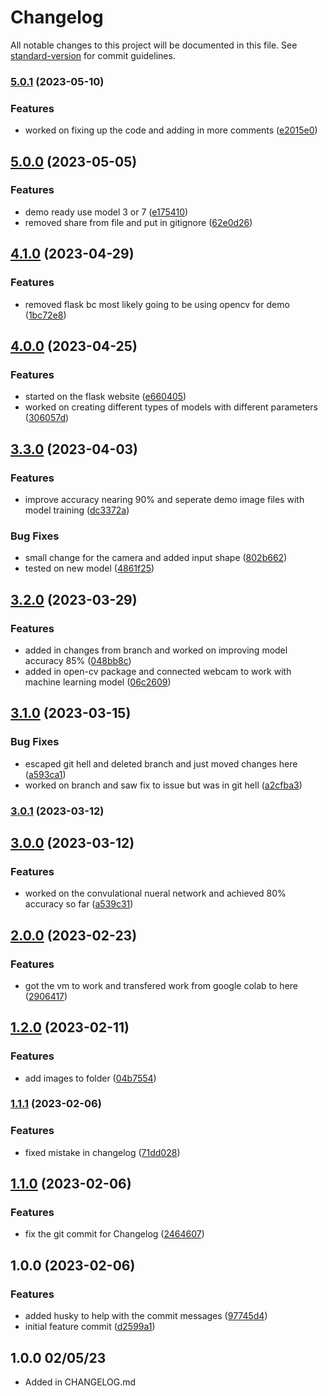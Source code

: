 # Changelog

All notable changes to this project will be documented in this file. See [standard-version](https://github.com/conventional-changelog/standard-version) for commit guidelines.

### [5.0.1](https://github.com/Haseebk0678/CISC-4900/compare/v5.0.0...v5.0.1) (2023-05-10)


### Features

* worked on fixing up the code and adding in more comments ([e2015e0](https://github.com/Haseebk0678/CISC-4900/commit/e2015e0e9b5fce868edfbc7b0626b1f33968c641))

## [5.0.0](https://github.com/Haseebk0678/CISC-4900/compare/v4.1.0...v5.0.0) (2023-05-05)


### Features

* demo ready use model 3 or 7 ([e175410](https://github.com/Haseebk0678/CISC-4900/commit/e175410002635210ae06644261d745ae671f6754))
* removed share from file and put in gitignore ([62e0d26](https://github.com/Haseebk0678/CISC-4900/commit/62e0d260c6e93ce7d45bd9971d7f355e3b676595))

## [4.1.0](https://github.com/Haseebk0678/CISC-4900/compare/v4.0.0...v4.1.0) (2023-04-29)


### Features

* removed flask bc most likely going to be using opencv for demo ([1bc72e8](https://github.com/Haseebk0678/CISC-4900/commit/1bc72e8af9ff2b16032a946369fc58fc0f950c07))

## [4.0.0](https://github.com/Haseebk0678/CISC-4900/compare/v3.3.0...v4.0.0) (2023-04-25)


### Features

* started on the flask website ([e660405](https://github.com/Haseebk0678/CISC-4900/commit/e660405a03c37878b3281fab2e3f89c4b1814d60))
* worked on creating different types of models with different parameters ([306057d](https://github.com/Haseebk0678/CISC-4900/commit/306057d5dafcdd94245b87593a895ee11a92bd3e))

## [3.3.0](https://github.com/Haseebk0678/CISC-4900/compare/v3.2.0...v3.3.0) (2023-04-03)


### Features

* improve accuracy nearing 90% and seperate demo image files with model training ([dc3372a](https://github.com/Haseebk0678/CISC-4900/commit/dc3372a35c7031159edc9931874a7a3a5a4f0b92))


### Bug Fixes

* small change for the camera and added input shape ([802b662](https://github.com/Haseebk0678/CISC-4900/commit/802b66227fe8a7e5468bb167551efc577dbc6164))
* tested on new model ([4861f25](https://github.com/Haseebk0678/CISC-4900/commit/4861f25793342aee5b5536da851c7ef6dcba1aa8))

## [3.2.0](https://github.com/Haseebk0678/CISC-4900/compare/v3.1.0...v3.2.0) (2023-03-29)


### Features

* added in changes from branch and worked on improving model accuracy 85% ([048bb8c](https://github.com/Haseebk0678/CISC-4900/commit/048bb8c09253eafc98e8deacf4a7fb8ad02f965d))
* added in open-cv package and connected webcam to work with machine learning model ([06c2609](https://github.com/Haseebk0678/CISC-4900/commit/06c26092a9ef33d2207a7dafe0b642564a41aa1a))

## [3.1.0](https://github.com/Haseebk0678/CISC-4900/compare/v3.0.1...v3.1.0) (2023-03-15)


### Bug Fixes

* escaped git hell and deleted branch and just moved changes here ([a593ca1](https://github.com/Haseebk0678/CISC-4900/commit/a593ca1d082f243a830a86a5cc6c3124d2be0b6b))
* worked on branch and saw fix to issue but was in git hell ([a2cfba3](https://github.com/Haseebk0678/CISC-4900/commit/a2cfba3198bba84e1e05ea71b761edd2a3110b42))

### [3.0.1](https://github.com/Haseebk0678/CISC-4900/compare/v3.0.0...v3.0.1) (2023-03-12)

## [3.0.0](https://github.com/Haseebk0678/CISC-4900/compare/v2.0.0...v3.0.0) (2023-03-12)


### Features

* worked on the convulational nueral network and achieved 80% accuracy so far ([a539c31](https://github.com/Haseebk0678/CISC-4900/commit/a539c3150ecc88166e1a280b9efdea2e364fd7c4))

## [2.0.0](https://github.com/Haseebk0678/CISC-4900/compare/v1.2.0...v2.0.0) (2023-02-23)


### Features

* got the vm to work and transfered work from google colab to here ([2906417](https://github.com/Haseebk0678/CISC-4900/commit/290641782db967713f6385dc274f93cefd8a1e08))

## [1.2.0](https://github.com/Haseebk0678/CISC-4900/compare/v1.1.1...v1.2.0) (2023-02-11)


### Features

* add images to folder ([04b7554](https://github.com/Haseebk0678/CISC-4900/commit/04b755466dea8b2a8522e473de89e2715ce5e013))

### [1.1.1](https://github.com/Haseebk0678/CISC-4900/compare/v1.1.0...v1.1.1) (2023-02-06)


### Features

* fixed mistake in changelog ([71dd028](https://github.com/Haseebk0678/CISC-4900/commit/71dd028d62b1038e1f81019c382fe962abfa1fc4))

## [1.1.0](https://github.com/Haseebk0678/CISC-4900/compare/v1.0.0...v1.1.0) (2023-02-06)


### Features

* fix the git commit for Changelog ([2464607](https://github.com/Haseebk0678/CISC-4900/commit/2464607b406b9f2b498ace31325aa500e82e3893))

## 1.0.0 (2023-02-06)


### Features

* added husky to help with the commit messages ([97745d4](https://github.com/Haseebk0678/CISC-4900/commit//97745d4e45a0e6ac6d2292d7932b14da9f9b1109))
* initial feature commit ([d2599a1](https://github.com/Haseebk0678/CISC-4900/commit/d2599a136b9557b5bedcf39e00c73ad61484c67b))

## 1.0.0 02/05/23
- Added in CHANGELOG.md
